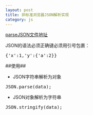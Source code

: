 ```yaml
---
layout: post
title: 非标准浏览器JSON解析实现
category: js
---
```


[parseJSON文件地址](https://github.com/Johnqing/parseJSON/blob/master/parsejson.js)

JSON的语法必须正确键必须用引号包裹：

<pre>
{'x':1,'y':{'a':2}}
</pre>

##使用##

+ JSON字符串解析为对象
<pre>
JSON.parse(data);
</pre>
+ JSON对象解析为字符串
<pre>
JSON.stringify(data);
</pre>
